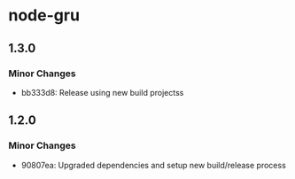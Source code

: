 # node-gru

## 1.3.0

### Minor Changes

-   bb333d8: Release using new build projectss

## 1.2.0

### Minor Changes

-   90807ea: Upgraded dependencies and setup new build/release process
